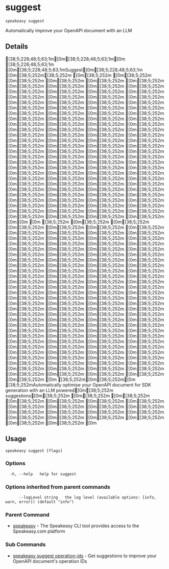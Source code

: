 # suggest  
`speakeasy suggest`  


Automatically improve your OpenAPI document with an LLM  

## Details


[38;5;228;48;5;63;1m[0m[38;5;228;48;5;63;1m[0m  [38;5;228;48;5;63;1m [0m[38;5;228;48;5;63;1mSuggest[0m[38;5;228;48;5;63;1m [0m[38;5;252m[38;5;252m [0m[38;5;252m [0m[38;5;252m [0m[38;5;252m [0m[38;5;252m [0m[38;5;252m [0m[38;5;252m [0m[38;5;252m [0m[38;5;252m [0m[38;5;252m [0m[38;5;252m [0m[38;5;252m [0m[38;5;252m [0m[38;5;252m [0m[38;5;252m [0m[38;5;252m [0m[38;5;252m [0m[38;5;252m [0m[38;5;252m [0m[38;5;252m [0m[38;5;252m [0m[38;5;252m [0m[38;5;252m [0m[38;5;252m [0m[38;5;252m [0m[38;5;252m [0m[38;5;252m [0m[38;5;252m [0m[38;5;252m [0m[38;5;252m [0m[38;5;252m [0m[38;5;252m [0m[38;5;252m [0m[38;5;252m [0m[38;5;252m [0m[38;5;252m [0m[38;5;252m [0m[38;5;252m [0m[38;5;252m [0m[38;5;252m [0m[38;5;252m [0m[38;5;252m [0m[38;5;252m [0m[38;5;252m [0m[38;5;252m [0m[38;5;252m [0m[38;5;252m [0m[38;5;252m [0m[38;5;252m [0m[38;5;252m [0m[38;5;252m [0m[38;5;252m [0m[38;5;252m [0m[38;5;252m [0m[38;5;252m [0m[38;5;252m [0m[38;5;252m [0m[38;5;252m [0m[38;5;252m [0m[38;5;252m [0m[38;5;252m [0m[38;5;252m [0m[38;5;252m [0m[38;5;252m [0m[38;5;252m [0m[38;5;252m [0m[38;5;252m [0m[38;5;252m [0m[38;5;252m [0m[38;5;252m [0m[38;5;252m [0m[38;5;252m [0m[38;5;252m [0m[38;5;252m [0m[38;5;252m [0m[38;5;252m [0m[38;5;252m [0m[38;5;252m [0m[38;5;252m [0m[38;5;252m [0m[38;5;252m [0m[38;5;252m [0m[38;5;252m [0m[38;5;252m [0m[38;5;252m [0m[38;5;252m [0m[38;5;252m [0m[38;5;252m [0m[38;5;252m [0m[38;5;252m [0m[38;5;252m [0m[38;5;252m [0m[38;5;252m [0m[38;5;252m [0m[38;5;252m [0m[38;5;252m [0m[38;5;252m [0m[38;5;252m [0m[38;5;252m [0m[38;5;252m [0m[38;5;252m [0m[38;5;252m [0m[38;5;252m [0m[38;5;252m [0m[38;5;252m [0m[38;5;252m [0m[38;5;252m [0m[0m
[0m  [38;5;252m [0m[38;5;252m [0m[38;5;252m [0m[38;5;252m [0m[38;5;252m [0m[38;5;252m [0m[38;5;252m [0m[38;5;252m [0m[38;5;252m [0m[38;5;252m [0m[38;5;252m [0m[38;5;252m [0m[38;5;252m [0m[38;5;252m [0m[38;5;252m [0m[38;5;252m [0m[38;5;252m [0m[38;5;252m [0m[38;5;252m [0m[38;5;252m [0m[38;5;252m [0m[38;5;252m [0m[38;5;252m [0m[38;5;252m [0m[38;5;252m [0m[38;5;252m [0m[38;5;252m [0m[38;5;252m [0m[38;5;252m [0m[38;5;252m [0m[38;5;252m [0m[38;5;252m [0m[38;5;252m [0m[38;5;252m [0m[38;5;252m [0m[38;5;252m [0m[38;5;252m [0m[38;5;252m [0m[38;5;252m [0m[38;5;252m [0m[38;5;252m [0m[38;5;252m [0m[38;5;252m [0m[38;5;252m [0m[38;5;252m [0m[38;5;252m [0m[38;5;252m [0m[38;5;252m [0m[38;5;252m [0m[38;5;252m [0m[38;5;252m [0m[38;5;252m [0m[38;5;252m [0m[38;5;252m [0m[38;5;252m [0m[38;5;252m [0m[38;5;252m [0m[38;5;252m [0m[38;5;252m [0m[38;5;252m [0m[38;5;252m [0m[38;5;252m [0m[38;5;252m [0m[38;5;252m [0m[38;5;252m [0m[38;5;252m [0m[38;5;252m [0m[38;5;252m [0m[38;5;252m [0m[38;5;252m [0m[38;5;252m [0m[38;5;252m [0m[38;5;252m [0m[38;5;252m [0m[38;5;252m [0m[38;5;252m [0m[38;5;252m [0m[38;5;252m [0m[38;5;252m [0m[38;5;252m [0m[38;5;252m [0m[38;5;252m [0m[38;5;252m [0m[38;5;252m [0m[38;5;252m [0m[38;5;252m [0m[38;5;252m [0m[38;5;252m [0m[38;5;252m [0m[38;5;252m [0m[38;5;252m [0m[38;5;252m [0m[38;5;252m [0m[38;5;252m [0m[38;5;252m [0m[38;5;252m [0m[38;5;252m [0m[38;5;252m [0m[38;5;252m [0m[38;5;252m [0m[38;5;252m [0m[38;5;252m [0m[38;5;252m [0m[38;5;252m [0m[38;5;252m [0m[38;5;252m [0m[38;5;252m [0m[38;5;252m [0m[38;5;252m [0m[38;5;252m [0m[38;5;252m [0m[38;5;252m [0m[38;5;252m [0m[38;5;252m [0m[38;5;252m [0m[38;5;252m [0m
[38;5;252m[0m[38;5;252m[0m  [38;5;252mAutomatically optimise your OpenAPI document for SDK generation with an LLM powered[0m[38;5;252m suggestions[0m[38;5;252m [0m[38;5;252m [0m[38;5;252m [0m[38;5;252m [0m[38;5;252m [0m[38;5;252m [0m[38;5;252m [0m[38;5;252m [0m[38;5;252m [0m[38;5;252m [0m[38;5;252m [0m[38;5;252m [0m[38;5;252m [0m[38;5;252m [0m[38;5;252m [0m[38;5;252m [0m[38;5;252m [0m[38;5;252m [0m[38;5;252m [0m[38;5;252m [0m[38;5;252m [0m



## Usage

```
speakeasy suggest [flags]
```

### Options

```
  -h, --help   help for suggest
```

### Options inherited from parent commands

```
      --logLevel string   the log level (available options: [info, warn, error]) (default "info")
```

### Parent Command

* [speakeasy](../README.md)	 - The Speakeasy CLI tool provides access to the Speakeasy.com platform
### Sub Commands

* [speakeasy suggest operation-ids](operation-ids.md)	 - Get suggestions to improve your OpenAPI document's operation IDs
